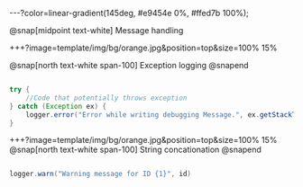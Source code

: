 ---?color=linear-gradient(145deg, #e9454e 0%, #ffed7b 100%);

@snap[midpoint text-white]
Message handling

+++?image=template/img/bg/orange.jpg&position=top&size=100% 15%

@snap[north text-white span-100]
Exception logging
@snapend

```java

try {
    //Code that potentially throws exception
} catch (Exception ex) {
    logger.error("Error while writing debugging Message.", ex.getStackTrace(), ex);
}

```

+++?image=template/img/bg/orange.jpg&position=top&size=100% 15%
@snap[north text-white span-100]
String concationation
@snapend

```java

logger.warn("Warning message for ID {1}", id)

```